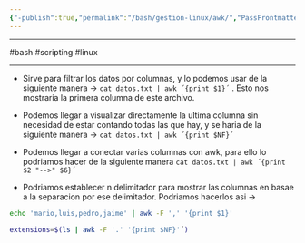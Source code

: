 ```yaml
---
{"-publish":true,"permalink":"/bash/gestion-linux/awk/","PassFrontmatter":true}
---
```



------------------
#bash #scripting #linux 

-----------------

- Sirve para filtrar los datos por columnas, y lo podemos usar de la siguiente manera 
   -> `cat datos.txt | awk ´{print $1}´` . Esto nos mostraria la primera columna de este archivo.

- Podemos llegar a visualizar directamente la ultima columna sin necesidad de estar contando todas las que hay, y se haria de la siguiente manera ->  `cat datos.txt | awk ´{print $NF}´`
- Podemos llegar a conectar varias columnas con awk, para ello lo podriamos hacer de la siguiente manera ``cat datos.txt | awk ´{print $2 "-->" $6}´``
- Podriamos establecer n delimitador para mostrar las columnas en basae a la separacion por ese delimitador. Podriamos hacerlos asi -> 
```bash
echo 'mario,luis,pedro,jaime' | awk -F ',' '{print $1}'
```

```bash
extensions=$(ls | awk -F '.' '{print $NF}'´)
```

